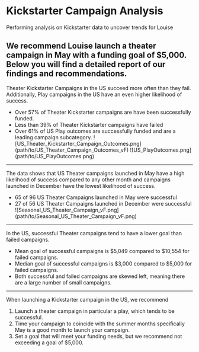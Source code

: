 # Kickstarter Campaign Analysis
Performing analysis on Kickstarter data to uncover trends for Louise

We recommend Louise launch a theater campaign in May with a funding goal of $5,000. Below you will find a detailed report of our findings and recommendations.
---
Theater Kickstarter Campaigns in the US succeed more often than they fail. Additionally, Play campaigns in the US have an even higher likelihood of success.
* Over 57% of Theater Kickstarter campaigns are have been successfully funded.
* Less than 39% of Theater Kickstarter campaigns have failed
* Over 61% of US Play outcomes are successfully funded and are a leading campaign subcategory.
![US_Theater_Kickstarter_Campaign_Outcomes.png] (path/to/US_Theater_Campaign_Outcomes_vF)
![US_PlayOutcomes.png] (path/to/US_PlayOutcomes.png)
---
The data shows that US Theater campaigns launched in May have a high likelihood of success compared to any other month and campaigns launched in December have the lowest likelihood of success.
* 65 of 96 US Theater Campaigns launched in May were successful
* 27 of 56 US Theater Campaigns launched in December were successful
![Seasonal_US_Theater_Campaign_vF.png] (path/to/Seasonal_US_Theater_Campaign_vF.png)
---
In the US, successful Theater campaigns tend to have a lower goal than failed campaigns.
* Mean goal of successful campaigns is $5,049 compared to $10,554 for failed campaigns.
* Median goal of successful campaigns is $3,000 compared to $5,000 for failed campaigns.
* Both successful and failed campaigns are skewed left, meaning there are a large number of small campaigns.
---
When launching a Kickstarter campaign in the US, we recommend
1. Launch a theater campaign in particular a play, which tends to be successful.
2. Time your campaign to coincide with the summer months specifically May is a good month to launch your campaign.
3. Set a goal that will meet your funding needs, but we recommend not exceeding a goal of $5,000.
